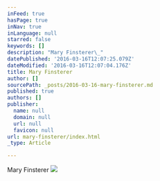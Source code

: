 ```yaml
---
inFeed: true
hasPage: true
inNav: true
inLanguage: null
starred: false
keywords: []
description: "Mary Finsterer\_"
datePublished: '2016-03-16T12:07:25.079Z'
dateModified: '2016-03-16T12:07:04.176Z'
title: Mary Finsterer
author: []
sourcePath: _posts/2016-03-16-mary-finsterer.md
published: true
authors: []
publisher:
  name: null
  domain: null
  url: null
  favicon: null
url: mary-finsterer/index.html
_type: Article

---
```

Mary Finsterer ![](https://the-grid-user-content.s3-us-west-2.amazonaws.com/ae5b62a7-8328-4719-97c6-bc9eb37e24c6.jpg)